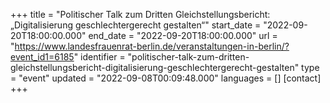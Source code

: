 +++
title = "Politischer Talk zum Dritten Gleichstellungsbericht:  „Digitalisierung geschlechtergerecht gestalten“"
start_date = "2022-09-20T18:00:00.000"
end_date = "2022-09-20T18:00:00.000"
url = "https://www.landesfrauenrat-berlin.de/veranstaltungen-in-berlin/?event_id1=6185"
identifier = "politischer-talk-zum-dritten-gleichstellungsbericht-digitalisierung-geschlechtergerecht-gestalten"
type = "event"
updated = "2022-09-08T00:09:48.000"
languages = []
[contact]
+++